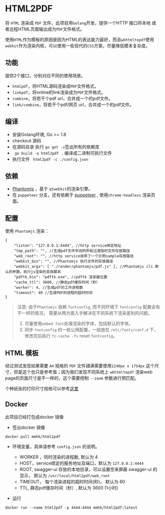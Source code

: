 # HTML2PDF


将 `HTML` 渲染成 `PDF` 文件，此项目用`Golang`开发，提供一个HTTP 接口将本地
或者远程HTML页面输出成为`PDF`文件格式。

使用`HTML`作为模板的原因是因为HTML的表达能力最好，而且`wkhtmltopdf`使用
`webkit`作为渲染内核，可以使用一些现代的`CSS`方案，尽量降低模本复杂度。

## 功能

提供2个接口，分别对应不同的使用场景。
 - `htmlpdf`，将HTML源码渲染成`PDF`文件格式。 
 - `linkpdf`，将online的link渲染成为`PDF`文件格式。 
 - `combine`，将若干个pdf url，合并成一个的pdf文件。
 - `link/combine`，将若干个pdf/网页 url，合并成一个的pdf文件。

## 编译

- 安装Golang环境, Go >= 1.8
- checkout 源码
- 在源码目录 执行 ` go get -v `签出所有的依赖库
- ` go build -o html2pdf .` 编译成二进制可执行文件
- 执行文件 ` html2pdf -c ./config.json`

## 依赖

- [Phantomjs](http://phantomjs.org/) ，基于 `qtwebkit`的渲染引擎。
- 在 `puppeteer` 分支，还有依赖于 [puppeteer](https://github.com/GoogleChrome/puppeteer) , 使用`chrome-headless` 渲染页面。

## 配置

使用 ``Phantomjs`` 渲染：

```
{
    "listen": "127.0.0.1:4444", //http service绑定地址
    "tmp_path": "", //生成pdf文件中间的所有过渡临时文件存放路径
    "web_root": "", //http service自带了一个示例sample存放路径
    "webkit_bin": "", //Phantomjs 执行文件的存放路径
    "webkit_args": [ "./render/phantomjs/pdf.js" ], //Phantomjs cli 默认的参数，执行js渲染的具体脚本
    "pdftk_bin": "pdftk.exe", //pdftk 渲染器位置
	"cache_ttl": 3600, //静态pdf缓存时间（秒）
    "worker": 4, //生成pdf的工作进程数
    "timeout": 40 //生成PDF的进程的超时时间
}
```

> 注意: 由于`Phantomjs` 依赖 `fontconfig`, 而不同环境下 `fontconfig` 配置会有不一样的情况，
> 需要从两方面入手解决在不同系统下渲染差别的问题。
> 1. 尽量使用`embed font`处理渲染的字体，包括默认的字体。
> 2. 同步 `fontconfig` 的一些公用配置，一般放在 `/etc/fonts/conf.d` 下，修改完后执行 `fc-cache -fv` reset `fontconfig`。


## HTML 模板

经过测试发现如果需要 `A4` 规格的 `PDF` 文件铺满需要使用`1240px x 1754px`
这个尺寸，但是这个也只是参考值；因为我们发现不同系统上 `wkhtmltopdf` 
渲染web page的页面尺寸是不一样的，这个需要控制 `--zoom` 参数进行预匹配。

个种纸张的打印尺寸规格可以参考[这里](http://www.papersizes.org/a-sizes-in-pixels.htm)

## Docker

此项目已经打包成docker 镜像

- 签出docker 镜像
```
docker pull mmhk/html2pdf
```
- 环境变量，具体请参考 `config.json` 的说明。
  - WORKER ，同时渲染的进程数, 默认为 4
  - HOST，service绑定的服务地址及端口，默认为 `127.0.0.1:4444`
  - ROOT, swagger-ui 存放的本地目录，可以设置空来屏蔽 swagger-ui 的显示， 默认为 `/usr/local/html2pdf/web_root`
  - TIMEOUT， 每个渲染进程的超时时间(秒)， 默认为 60
  - TTL, 静态pdf缓存时间（秒）, 默认为 3600 (1小时)
  
- 运行
```
docker run --name html2pdf -p 4444:4444 mmhk/html2pdf:latest
```

